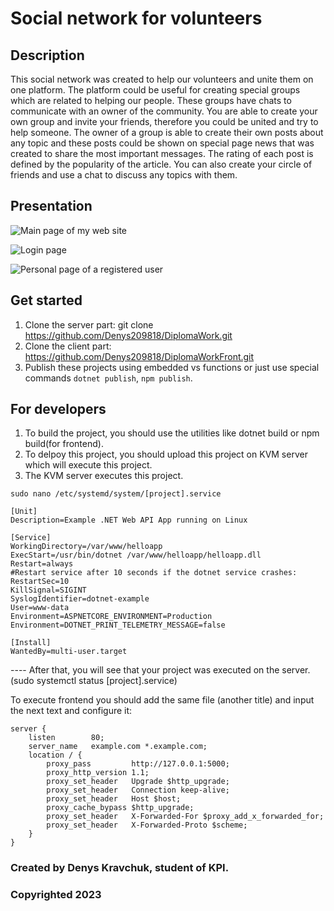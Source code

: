 # Social network for volunteers

## Description
This social network was created to help our volunteers and unite them on one platform. The platform could be useful for creating special groups which are related to helping our
people. These groups have chats to communicate with an owner of the community. You are able to create your own group and invite your friends, therefore you could be united and try
to help someone. The owner of a group is able to create their own posts about any topic and these posts could be shown on special page news that was created to share the most
important messages. The rating of each post is defined by the popularity of the article. You can also create your circle of friends and use a chat to discuss any topics with them.

## Presentation
![Main page of my web site](https://github.com/Denys-Kravchuk982910/op-kp23-Kravchuk/assets/114987963/0ab54bd1-dc09-4d57-9382-fa366ee5343d)

![Login page](https://github.com/Denys-Kravchuk982910/op-kp23-Kravchuk/assets/114987963/1cb11d40-19f3-4a67-ae20-080e5ff75ab8)

![Personal page of a registered user](https://github.com/Denys-Kravchuk982910/op-kp23-Kravchuk/assets/114987963/71e1498a-9125-4cf3-9567-be2b8a36ce07)



## Get started
1. Clone the server part: git clone https://github.com/Denys209818/DiplomaWork.git
2. Clone the client part: https://github.com/Denys209818/DiplomaWorkFront.git
3. Publish these projects using embedded vs functions or just use special commands ``dotnet publish``, ``npm publish``.


## For developers
1. To build the project, you should use the utilities like dotnet build or npm build(for frontend).
2. To delpoy this project, you should upload this project on KVM server which will execute this project.
3. The KVM server executes this project. 


```sudo nano /etc/systemd/system/[project].service```

```
[Unit] 
Description=Example .NET Web API App running on Linux

[Service]
WorkingDirectory=/var/www/helloapp
ExecStart=/usr/bin/dotnet /var/www/helloapp/helloapp.dll 
Restart=always
#Restart service after 10 seconds if the dotnet service crashes:
RestartSec=10
KillSignal=SIGINT
SyslogIdentifier=dotnet-example
User=www-data
Environment=ASPNETCORE_ENVIRONMENT=Production
Environment=DOTNET_PRINT_TELEMETRY_MESSAGE=false

[Install]
WantedBy=multi-user.target
```

---- After that, you will see that your project was executed on the server.
(sudo systemctl status [project].service)<br/>


To execute frontend you should add the same file (another title) and input the next text and configure it:<br/>
```
server {
    listen        80;
    server_name   example.com *.example.com;
    location / {
        proxy_pass         http://127.0.0.1:5000;
        proxy_http_version 1.1;
        proxy_set_header   Upgrade $http_upgrade;
        proxy_set_header   Connection keep-alive;
        proxy_set_header   Host $host;
        proxy_cache_bypass $http_upgrade;
        proxy_set_header   X-Forwarded-For $proxy_add_x_forwarded_for;
        proxy_set_header   X-Forwarded-Proto $scheme;
    }
}
```



 

 ### Created by Denys Kravchuk, student of KPI.
 ### Copyrighted 2023